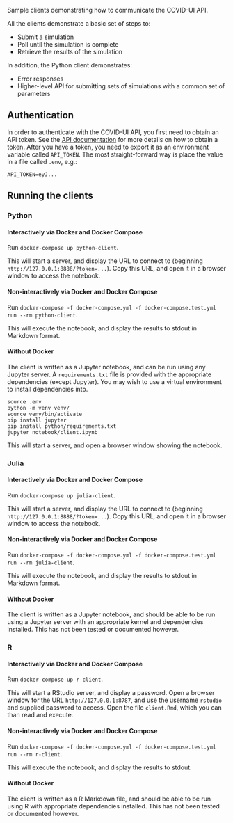 Sample clients demonstrating how to communicate the COVID-UI API.

All the clients demonstrate a basic set of steps to:

* Submit a simulation
* Poll until the simulation is complete
* Retrieve the results of the simulation

In addition, the Python client demonstrates:

* Error responses
* Higher-level API for submitting sets of simulations with a common set of parameters

## Authentication

In order to authenticate with the COVID-UI API, you first need to obtain an API token.
See the [API documentation](https://covid-modelling-stg.epcc.ed.ac.uk/apidoc) for more details on how to obtain a token.
After you have a token, you need to export it as an environment variable called `API_TOKEN`.
The most straight-forward way is place the value in a file called `.env`, e.g.:

```
API_TOKEN=eyJ...
```

## Running the clients

### Python

#### Interactively via Docker and Docker Compose

Run `docker-compose up python-client`.

This will start a server, and display the URL to connect to (beginning `http://127.0.0.1:8888/?token=...`).
Copy this URL, and open it in a browser window to access the notebook.

#### Non-interactively via Docker and Docker Compose

Run `docker-compose -f docker-compose.yml -f docker-compose.test.yml run --rm python-client`.

This will execute the notebook, and display the results to stdout in Markdown format.

#### Without Docker

The client is written as a Jupyter notebook, and can be run using any Jupyter server.
A `requirements.txt` file is provided with the appropriate dependencies (except Jupyter).
You may wish to use a virtual environment to install dependencies into.

```
source .env
python -m venv venv/
source venv/bin/activate
pip install jupyter
pip install python/requirements.txt
jupyter notebook/client.ipynb
```

This will start a server, and open a browser window showing the notebook.

### Julia

#### Interactively via Docker and Docker Compose

Run `docker-compose up julia-client`.

This will start a server, and display the URL to connect to (beginning `http://127.0.0.1:8888/?token=...`).
Copy this URL, and open it in a browser window to access the notebook.

#### Non-interactively via Docker and Docker Compose

Run `docker-compose -f docker-compose.yml -f docker-compose.test.yml run --rm julia-client`.

This will execute the notebook, and display the results to stdout in Markdown format.

#### Without Docker

The client is written as a Jupyter notebook, and should be able to be run using a Jupyter server with an appropriate kernel and dependencies installed.
This has not been tested or documented however.

### R

#### Interactively via Docker and Docker Compose

Run `docker-compose up r-client`.

This will start a RStudio server, and display a password.
Open a browser window for the URL `http://127.0.0.1:8787`, and use the username `rstudio` and supplied password to access.
Open the file `client.Rmd`, which you can than read and execute.

#### Non-interactively via Docker and Docker Compose

Run `docker-compose -f docker-compose.yml -f docker-compose.test.yml run --rm r-client`.

This will execute the notebook, and display the results to stdout.

#### Without Docker

The client is written as a R Markdown file, and should be able to be run using R with appropriate dependencies installed.
This has not been tested or documented however.

